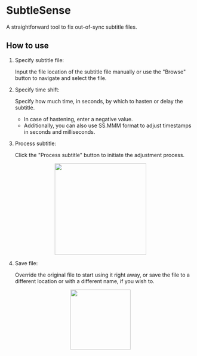 # SubtleSense
A straightforward tool to fix out-of-sync subtitle files.

## How to use
1. Specify subtitle file:

   Input the file location of the subtitle file manually or use the "Browse" button to navigate and select the file.
   
2. Specify time shift:

   Specify how much time, in seconds, by which to hasten or delay the subtitle.
   * In case of hastening, enter a negative value.
   * Additionally, you can also use SS.MMM format to adjust timestamps in seconds and milliseconds.

3. Process subtitle:

   Click the "Process subtitle" button to initiate the adjustment process.

<p align="center">
  <img height="245" src="https://github.com/thegreatestsuperhero/SubtleSense/assets/69426496/fa1b5696-d895-4afc-8cef-d52b81abfa8e">
</p>

4. Save file:

   Override the original file to start using it right away, or save the file to a different location or with a different name, if you wish to.

<p align="center">
  <img height="161" src="https://github.com/thegreatestsuperhero/SubtleSense/assets/69426496/b4f137f3-ea83-4378-971c-d2001cfb2f8b">
</p>
